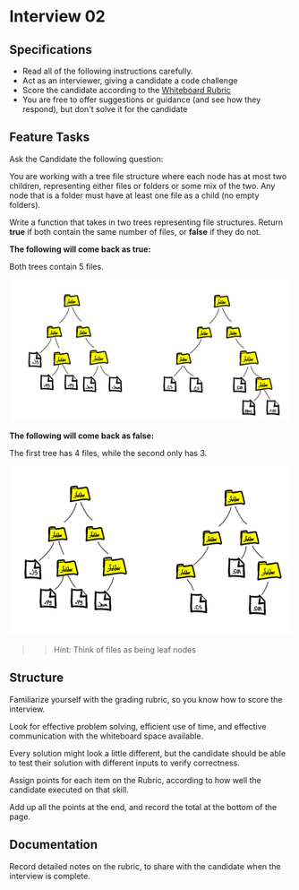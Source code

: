 # Interview 02

## Specifications

-   Read all of the following instructions carefully.
-   Act as an interviewer, giving a candidate a code challenge
-   Score the candidate according to the [Whiteboard Rubric](https://docs.google.com/spreadsheets/d/1scthkmARfzAFZrSYAp6LA2coOaoWUWbSzMbtIU4jcHw)
-   You are free to offer suggestions or guidance (and see how they respond), but don't solve it for the candidate

## Feature Tasks

Ask the Candidate the following question:

You are working with a tree file structure where each node has at most two children, representing either files or folders or some mix of the two. Any node that is a folder must have at least one file as a child (no empty folders).

Write a function that takes in two trees representing file structures. Return **true** if both contain the same number of files, or **false** if they do not.

**The following will come back as true:**

Both trees contain 5 files.

![Example1](images/mockTree1.PNG)

**The following will come back as false:**

The first tree has 4 files, while the second only has 3.

![Example1](images/mockTree2.PNG)

> > Hint: Think of files as being leaf nodes

## Structure

Familiarize yourself with the grading rubric, so you know how to score the interview.

Look for effective problem solving, efficient use of time, and effective communication with the whiteboard space available.

Every solution might look a little different, but the candidate should be able to test their solution with different inputs to verify correctness.

Assign points for each item on the Rubric, according to how well the candidate executed on that skill.

Add up all the points at the end, and record the total at the bottom of the page.

## Documentation

Record detailed notes on the rubric, to share with the candidate when the interview is complete.
